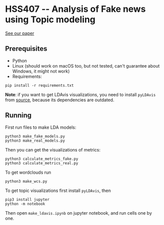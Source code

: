 # HSS407 -- Analysis of Fake news using Topic modeling

[See our paper](./paper/HSS407_Final_Paper___Team_9-2.pdf)

## Prerequisites

* Python
* Linux (should work on macOS too, but not tested, can't guarantee about Windows, it might not work)
* Requirements:
```
pip install -r requirements.txt
```

**Note**: if you want to get LDAvis visualizations, you need to install `pyLDAvis` from [source](https://github.com/bmabey/pyLDAvis), because its dependencies are outdated.

## Running

First run files to make LDA models:
```
python3 make_fake_models.py
python3 make_real_models.py
```

Then you can get the visualizations of metrics:
```
python3 calculate_metrics_fake.py
python3 calculate_metrics_real.py
```

To get wordclouds run
```
python3 make_wcs.py
```

To get topic visualizations first install `pyLDAvis`, then
```
pip3 install jupyter
python -m notebook
```
Then open `make_ldavis.ipynb` on jupyter notebook, and run cells one by one.
